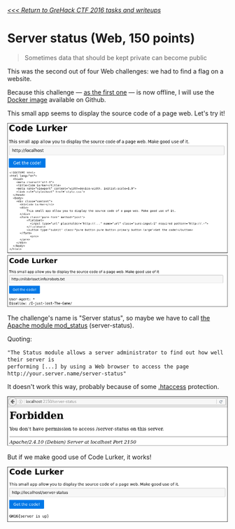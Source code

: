 _[<<< Return to GreHack CTF 2016 tasks and writeups](/grehack-ctf-2016)_
# Server status (Web, 150 points)

> Sometimes data that should be kept private can become public

This was the second out of four Web challenges: we had to find a flag on a website.

Because this challenge — [as the first one](/grehack-ctf-2016/robots.txt-50) — is now offline, I will use the
[Docker image](https://github.com/GreHack/CTF-challs/tree/master/2016/Web/150%20-%20Server%20status) available on Github.

This small app seems to display the source code of a page web. Let's try it!

![FIND THE FLAG!](code-lurker-tests.png)

The challenge's name is "Server status", so maybe we have to call
[the Apache module mod_status](https://httpd.apache.org/docs/current/en/mod/mod_status.html) (server-status).

Quoting:

```
"The Status module allows a server administrator to find out how well their server is
performing [...] by using a Web browser to access the page http://your.server.name/server-status"
```

It doesn't work this way, probably because of
some [.htaccess](https://httpd.apache.org/docs/2.2/en/howto/htaccess.html) protection.

![FORBIDDEN FLAG!](code-lurker-403.png)

But if we make good use of Code Lurker, it works!

![FLAG FOUND!](code-lurker-flag.png)

